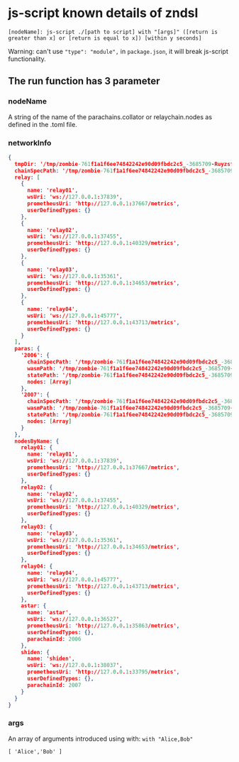 # js-script known details of zndsl

`[nodeName]: js-script ./[path to script] with "[args]" ([return is greater than x] or [return is equal to x]) [within y seconds]`

Warning: can't use `"type": "module",` in `package.json`, it will break js-script functionality.

## The run function has 3 parameter

### nodeName

A string of the name of the parachains.collator or relaychain.nodes as defined in the .toml file.

### networkInfo

```json
{
  tmpDir: '/tmp/zombie-761f1a1f6ee74842242e90d09fbdc2c5_-3685709-RuyzsfXB12n9',
  chainSpecPath: '/tmp/zombie-761f1a1f6ee74842242e90d09fbdc2c5_-3685709-RuyzsfXB12n9/rococo-local.json',
  relay: [
    {
      name: 'relay01',
      wsUri: 'ws://127.0.0.1:37839',
      prometheusUri: 'http://127.0.0.1:37667/metrics',
      userDefinedTypes: {}
    },
    {
      name: 'relay02',
      wsUri: 'ws://127.0.0.1:37455',
      prometheusUri: 'http://127.0.0.1:40329/metrics',
      userDefinedTypes: {}
    },
    {
      name: 'relay03',
      wsUri: 'ws://127.0.0.1:35361',
      prometheusUri: 'http://127.0.0.1:34653/metrics',
      userDefinedTypes: {}
    },
    {
      name: 'relay04',
      wsUri: 'ws://127.0.0.1:45777',
      prometheusUri: 'http://127.0.0.1:43713/metrics',
      userDefinedTypes: {}
    }
  ],
  paras: {
    '2006': {
      chainSpecPath: '/tmp/zombie-761f1a1f6ee74842242e90d09fbdc2c5_-3685709-RuyzsfXB12n9/astar-dev-2006-rococo-local.json',
      wasmPath: '/tmp/zombie-761f1a1f6ee74842242e90d09fbdc2c5_-3685709-RuyzsfXB12n9/2006/genesis-wasm',
      statePath: '/tmp/zombie-761f1a1f6ee74842242e90d09fbdc2c5_-3685709-RuyzsfXB12n9/2006/genesis-state',
      nodes: [Array]
    },
    '2007': {
      chainSpecPath: '/tmp/zombie-761f1a1f6ee74842242e90d09fbdc2c5_-3685709-RuyzsfXB12n9/shiden-dev-2007-rococo-local.json',
      wasmPath: '/tmp/zombie-761f1a1f6ee74842242e90d09fbdc2c5_-3685709-RuyzsfXB12n9/2007/genesis-wasm',
      statePath: '/tmp/zombie-761f1a1f6ee74842242e90d09fbdc2c5_-3685709-RuyzsfXB12n9/2007/genesis-state',
      nodes: [Array]
    }
  },
  nodesByName: {
    relay01: {
      name: 'relay01',
      wsUri: 'ws://127.0.0.1:37839',
      prometheusUri: 'http://127.0.0.1:37667/metrics',
      userDefinedTypes: {}
    },
    relay02: {
      name: 'relay02',
      wsUri: 'ws://127.0.0.1:37455',
      prometheusUri: 'http://127.0.0.1:40329/metrics',
      userDefinedTypes: {}
    },
    relay03: {
      name: 'relay03',
      wsUri: 'ws://127.0.0.1:35361',
      prometheusUri: 'http://127.0.0.1:34653/metrics',
      userDefinedTypes: {}
    },
    relay04: {
      name: 'relay04',
      wsUri: 'ws://127.0.0.1:45777',
      prometheusUri: 'http://127.0.0.1:43713/metrics',
      userDefinedTypes: {}
    },
    astar: {
      name: 'astar',
      wsUri: 'ws://127.0.0.1:36527',
      prometheusUri: 'http://127.0.0.1:35863/metrics',
      userDefinedTypes: {},
      parachainId: 2006
    },
    shiden: {
      name: 'shiden',
      wsUri: 'ws://127.0.0.1:38037',
      prometheusUri: 'http://127.0.0.1:33795/metrics',
      userDefinedTypes: {},
      parachainId: 2007
    }
  }
}
```

### args

An array of arguments introduced using with:  `with "Alice,Bob"`

`[ 'Alice','Bob' ]`
